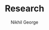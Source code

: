 ---
title: "Research"
author: "Nikhil George"
description: "Research papers on technological change, labor markets, worker mobility, and skill development."
---
